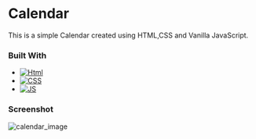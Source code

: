 # Calendar

This is a simple Calendar created using HTML,CSS and Vanilla JavaScript.

### Built With

- [![Html][Html]][Html-url]
- [![CSS][CSS]][CSS-url]
- [![JS][JS]][JS-url]

[Html]: https://img.shields.io/badge/html5-%23E34F26.svg?style=for-the-badge&logo=html5&logoColor=white
[Html-url]: https://html.spec.whatwg.org/
[CSS]: https://img.shields.io/badge/css3-%231572B6.svg?style=for-the-badge&logo=css3&logoColor=white
[CSS-url]: https://www.w3.org/
[JS]: https://img.shields.io/badge/javascript-%23323330.svg?style=for-the-badge&logo=javascript&logoColor=%23F7DF1E
[JS-url]: https://www.ecma-international.org/

### Screenshot
![calendar_image](https://github.com/user-attachments/assets/bcdb0b39-5e26-4c6f-8208-e85366381671)

